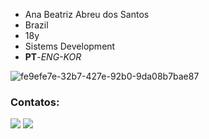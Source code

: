 - Ana Beatriz Abreu dos Santos
- Brazil
- 18y
- Sistems Development
- **PT**-*ENG-KOR*

  

![fe9efe7e-32b7-427e-92b0-9da08b7bae87](https://github.com/anabtzz/anabtzz/assets/128055760/89ccc20a-6f11-4842-b478-7b054913641a)


### Contatos:

  <a href="https://www.instagram.com/an4bsantos/" target="_blank"><img src="https://img.shields.io/badge/-Instagram-%23E4405F?style=for-the-badge&logo=instagram&logoColor=white" target="_blank"></a> 
  <a href="https://www.linkedin.com/in/ana-beatriz-51054b2ba?utm_source=share&utm_campaign=share_via&utm_content=profile&utm_medium=ios_app" target="_blank"><img src="https://img.shields.io/badge/-LinkedIn-%230077B5?style=for-the-badge&logo=linkedin&logoColor=white" target="_blank"></a> 


